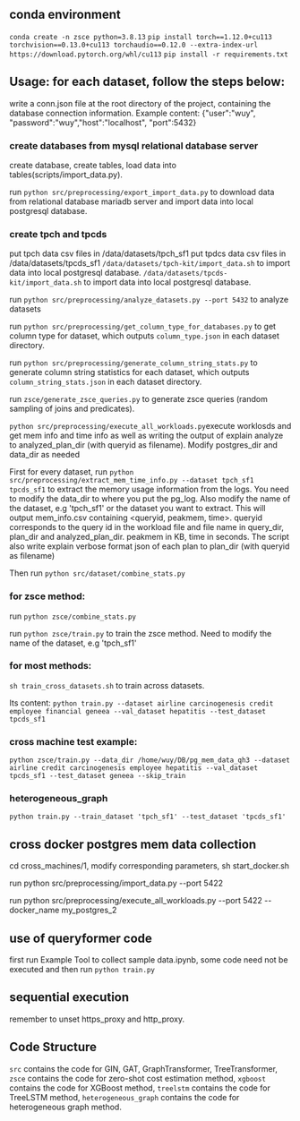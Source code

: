 ## conda environment
`conda create -n zsce python=3.8.13`
`pip install torch==1.12.0+cu113 torchvision==0.13.0+cu113 torchaudio==0.12.0 --extra-index-url https://download.pytorch.org/whl/cu113`
`pip install -r requirements.txt`

## Usage: for each dataset, follow the steps below:

write a conn.json file at the root directory of the project, containing the database connection information. 
Example content: {"user":"wuy", "password":"wuy","host":"localhost", "port":5432}


### create databases from mysql relational database server
create database, create tables, load data into tables(scripts/import_data.py).
<!-- run `python src/preprocessing/export_data.py` to download data from relational database mariadb server.
run `python src/preprocessing/import_data.py --dataset tpch_sf1 --port 5432` to import data into local postgresql database. -->
run `python src/preprocessing/export_import_data.py` to download data from relational database mariadb server and import data into local postgresql database.

### create tpch and tpcds
put tpch data csv files in /data/datasets/tpch_sf1
put tpdcs data csv files in /data/datasets/tpcds_sf1
`/data/datasets/tpch-kit/import_data.sh` to import data into local postgresql database.
`/data/datasets/tpcds-kit/import_data.sh` to import data into local postgresql database.

run `python src/preprocessing/analyze_datasets.py --port 5432` to analyze datasets

run `python src/preprocessing/get_column_type_for_databases.py` to get column type for dataset, which outputs `column_type.json` in each dataset directory.

run `python src/preprocessing/generate_column_string_stats.py` to generate column string statistics for each dataset, which outputs `column_string_stats.json` in each dataset directory.

run `zsce/generate_zsce_queries.py` to generate zsce queries (random sampling of joins and predicates). 


`python src/preprocessing/execute_all_workloads.py`execute worklosds and get mem info and time info as well as writing the output of explain analyze to analyzed_plan_dir (with queryid as filename). Modify postgres_dir and data_dir as needed

<!-- run `python src/preprocessing/execute_workload.py` execute worklosds and get mem info and time info as well as writing the output of explain analyze to analyzed_plan_dir (with queryid as filename). pass arguments `--dataset_dir` and `--dataset` to specify the dataset_dir and dataset correspondingly.
`SET log_statement_stats = on` is needed to enable logging memory usage. -->

<!-- copy those logs to pg_mem_data/pg_log, e.g. from /usr/local/pgsql/data/log.
chmod +r of these logs. -->


First for every dataset, run `python src/preprocessing/extract_mem_time_info.py --dataset tpch_sf1 tpcds_sf1` to extract the memory usage information from the logs. 
You need to modify the data_dir to where you put the pg_log. Also modify the name of the dataset, e.g 'tpch_sf1' or the dataset you want to extract.
This will output mem_info.csv containing <queryid, peakmem, time>. queryid corresponds to the query id in the workload file and file name in query_dir, plan_dir and analyzed_plan_dir.
peakmem in KB, time in seconds.
The script also write explain verbose format json of each plan to plan_dir (with queryid as filename)

Then run `python src/dataset/combine_stats.py`

### for zsce method:
<!-- run `python zsce/get_raw_plans.py --dataset tpch_sf1 tpcds_sf1` that gets raw_plans.json for zsce method. Need to modify the name of the dataset, e.g 'tpch_sf1'.   Note that this will take a long time.

run `python zsce/parse_plans.py --dataset tpch_sf1 tpcds_sf1` to parse 'raw_plans.json' into 'parsed_plans.json'. Need to modify the name of the dataset, e.g 'tpch_sf1'

run `python zsce/split_parsed_plans.py --dataset tpch_sf1 tpcds_sf1` to split 'parsed_plans.json' into train, val, test splits. Need to modify the name of the dataset, e.g 'tpch_sf1' 


run `python zsce/gather_feature_statistics.py --dataset tpch_sf1 tpcds_sf1` for zsce method to collect dictionary mapping of categorical values, and get robust scaler statistics for each numerical values. Output is statistics_workload_combined.json. Need to modify the name of the dataset, e.g 'tpch_sf1' -->
run `python zsce/combine_stats.py`

run `python zsce/train.py` to train the zsce method. Need to modify the name of the dataset, e.g 'tpch_sf1'

### for most methods:
`sh train_cross_datasets.sh` to train across datasets.

Its content: `python train.py --dataset airline carcinogenesis credit employee financial geneea --val_dataset hepatitis --test_dataset tpcds_sf1`
<!-- run `python src/preprocessing/get_database_stats.py --dataset tpch_sf1 tpcds_sf1` to get database statistics (column_stats, and table_stats). Output is 'database_stats.json'. Need to modify the name of the dataset, e.g 'tpch_sf1' -->

<!-- run `python src/preprocessing/get_explain_json_plans.py --dataset tpch_sf1 tpcds_sf1` generate train_plans, val_plans, test_plans in json format. Need to modify the name of the dataset, e.g 'tpch_sf1'

<!-- run `python src/preprocessing/transform_to_zsce_format.py` to transform train, val, test plans into zsce format. output is in 'zsce' subdirectory. -->

<!-- run `python src/preprocessing/gather_feature_statistics.py --dataset tpch_sf1 tpcds_sf1` to collect dictionary mapping of categorical values, and get robust scaler statistics for each numerical values. Output is statistics_workload_combined.json. Need to modify the name of the dataset, e.g 'tpch_sf1'. This is for most methods, not for zsce . -->

<!-- Example usage to train:
```
python train.py --train_dataset 'tpch_sf1' --test_dataset 'tpch_sf1' --model_name 'GAT'
```

Example usage to test across database (test transferability):
```
python train.py --skip_train --train_dataset 'tpch_sf1' --test_dataset 'tpcds_sf1' --model_name 'GAT'
``` -->

### cross machine test example:
`python zsce/train.py --data_dir /home/wuy/DB/pg_mem_data_qh3 --dataset airline credit carcinogenesis employee hepatitis --val_dataset tpcds_sf1 --test_dataset geneea --skip_train`

### heterogeneous_graph
<!-- When you update plan_to_graph code, do not forget to `rm -rf data`, because the graph datset is cached in `data` directory. -->
`python train.py --train_dataset 'tpch_sf1' --test_dataset 'tpcds_sf1'`


## cross docker postgres mem data collection
cd cross_machines/1, modify corresponding parameters, sh start_docker.sh

run python src/preprocessing/import_data.py --port 5422

run python src/preprocessing/execute_all_workloads.py --port 5422 --docker_name my_postgres_2


## use of queryformer code
first run Example Tool to collect sample data.ipynb, some code need not be executed
and then run `python train.py`

## sequential execution
remember to unset https_proxy and http_proxy.


## Code Structure

`src` contains the code for GIN, GAT, GraphTransformer, TreeTransformer, `zsce` contains the code for zero-shot cost estimation method, `xgboost` contains the code for XGBoost method, `treelstm` contains the code for TreeLSTM method, `heterogeneous_graph` contains the code for heterogeneous graph method.